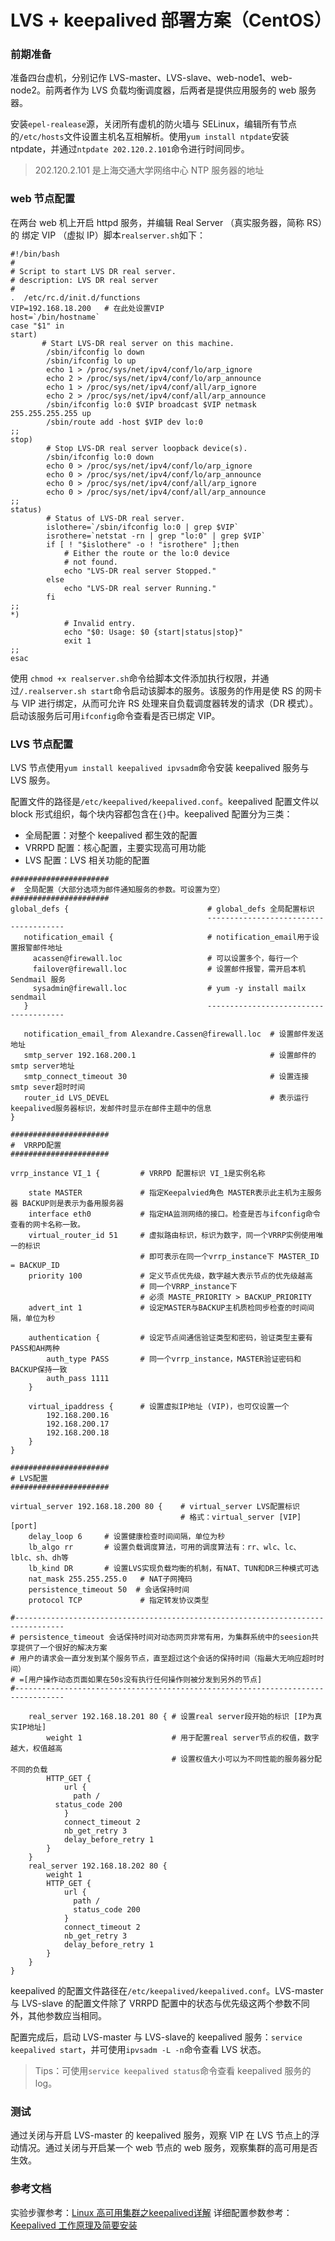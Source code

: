 # LVS + keepalived 部署方案（CentOS）

### 前期准备
准备四台虚机，分别记作 LVS-master、LVS-slave、web-node1、web-node2。前两者作为 LVS 负载均衡调度器，后两者是提供应用服务的 web 服务器。

安装`epel-realease`源，关闭所有虚机的防火墙与 SELinux，编辑所有节点的`/etc/hosts`文件设置主机名互相解析。使用`yum install ntpdate`安装 ntpdate，并通过`ntpdate 202.120.2.101`命令进行时间同步。

> 202.120.2.101 是上海交通大学网络中心 NTP 服务器的地址


### web 节点配置
在两台 web 机上开启 httpd 服务，并编辑 Real Server （真实服务器，简称 RS）的 绑定 VIP （虚拟 IP）脚本`realserver.sh`如下：

```
#!/bin/bash  
#   
# Script to start LVS DR real server.   
# description: LVS DR real server   
#   
.  /etc/rc.d/init.d/functions
VIP=192.168.18.200   # 在此处设置VIP  
host=`/bin/hostname`
case "$1" in  
start)   
       # Start LVS-DR real server on this machine.   
        /sbin/ifconfig lo down   
        /sbin/ifconfig lo up   
        echo 1 > /proc/sys/net/ipv4/conf/lo/arp_ignore   
        echo 2 > /proc/sys/net/ipv4/conf/lo/arp_announce   
        echo 1 > /proc/sys/net/ipv4/conf/all/arp_ignore   
        echo 2 > /proc/sys/net/ipv4/conf/all/arp_announce
        /sbin/ifconfig lo:0 $VIP broadcast $VIP netmask 255.255.255.255 up  
        /sbin/route add -host $VIP dev lo:0
;;  
stop)
        # Stop LVS-DR real server loopback device(s).  
        /sbin/ifconfig lo:0 down   
        echo 0 > /proc/sys/net/ipv4/conf/lo/arp_ignore   
        echo 0 > /proc/sys/net/ipv4/conf/lo/arp_announce   
        echo 0 > /proc/sys/net/ipv4/conf/all/arp_ignore   
        echo 0 > /proc/sys/net/ipv4/conf/all/arp_announce
;;  
status)
        # Status of LVS-DR real server.  
        islothere=`/sbin/ifconfig lo:0 | grep $VIP`   
        isrothere=`netstat -rn | grep "lo:0" | grep $VIP`   
        if [ ! "$islothere" -o ! "isrothere" ];then   
            # Either the route or the lo:0 device   
            # not found.   
            echo "LVS-DR real server Stopped."   
        else   
            echo "LVS-DR real server Running."   
        fi   
;;   
*)   
            # Invalid entry.   
            echo "$0: Usage: $0 {start|status|stop}"   
            exit 1   
;;   
esac   
```
使用 `chmod +x realserver.sh`命令给脚本文件添加执行权限，并通过`/.realserver.sh start`命令启动该脚本的服务。该服务的作用是使 RS 的网卡与 VIP 进行绑定，从而可允许 RS 处理来自负载调度器转发的请求（DR 模式）。启动该服务后可用`ifconfig`命令查看是否已绑定 VIP。

### LVS 节点配置
LVS 节点使用`yum install keepalived ipvsadm`命令安装 keepalived 服务与 LVS 服务。

配置文件的路径是`/etc/keepalived/keepalived.conf`。keepalived 配置文件以 block 形式组织，每个块内容都包含在`{}`中。keepalived 配置分为三类：

- 全局配置：对整个 keepalived 都生效的配置
- VRRPD 配置：核心配置，主要实现高可用功能
- LVS 配置：LVS 相关功能的配置

```
######################
#  全局配置（大部分选项为邮件通知服务的参数。可设置为空）
######################
global_defs {                               # global_defs 全局配置标识 
                                            --------------------------------------
   notification_email {                     # notification_email用于设置报警邮件地址
     acassen@firewall.loc                   # 可以设置多个，每行一个
     failover@firewall.loc                  # 设置邮件报警，需开启本机Sendmail 服务
     sysadmin@firewall.loc                  # yum -y install mailx sendmail
   }                                        --------------------------------------
   
   notification_email_from Alexandre.Cassen@firewall.loc  # 设置邮件发送地址
   smtp_server 192.168.200.1                              # 设置邮件的smtp server地址
   smtp_connect_timeout 30                                # 设置连接smtp sever超时时间
   router_id LVS_DEVEL                                    # 表示运行keepalived服务器标识，发邮件时显示在邮件主题中的信息
}

######################
#  VRRPD配置
######################

vrrp_instance VI_1 {         # VRRPD 配置标识 VI_1是实例名称

    state MASTER             # 指定Keepalvied角色 MASTER表示此主机为主服务器 BACKUP则是表示为备用服务器
    interface eth0           # 指定HA监测网络的接口。检查是否与ifconfig命令查看的网卡名称一致。
    virtual_router_id 51     # 虚拟路由标识，标识为数字，同一个VRRP实例使用唯一的标识
                             # 即可表示在同一个vrrp_instance下 MASTER_ID = BACKUP_ID
    priority 100             # 定义节点优先级，数字越大表示节点的优先级越高
                             # 同一个VRRP_instance下
                             # 必须 MASTE_PRIORITY > BACKUP_PRIORITY 
    advert_int 1             # 设定MASTER与BACKUP主机质检同步检查的时间间隔，单位为秒
             
    authentication {         # 设定节点间通信验证类型和密码，验证类型主要有PASS和AH两种
        auth_type PASS       # 同一个vrrp_instance，MASTER验证密码和BACKUP保持一致
        auth_pass 1111
    }
    
    virtual_ipaddress {      # 设置虚拟IP地址 (VIP)，也可仅设置一个
        192.168.200.16
        192.168.200.17
        192.168.200.18
    }
}

######################
# LVS配置
######################

virtual_server 192.168.18.200 80 {    # virtual_server LVS配置标识 
                                      # 格式：virtual_server [VIP] [port]
    delay_loop 6     # 设置健康检查时间间隔，单位为秒   
    lb_algo rr       # 设置负载调度算法，可用的调度算法有：rr、wlc、lc、lblc、sh、dh等
    lb_kind DR       # 设置LVS实现负载均衡的机制，有NAT、TUN和DR三种模式可选                   
    nat_mask 255.255.255.0   # NAT子网掩码
    persistence_timeout 50  # 会话保持时间 
    protocol TCP             # 指定转发协议类型
    
#---------------------------------------------------------------------------------
# persistence_timeout 会话保持时间对动态网页非常有用，为集群系统中的seesion共享提供了一个很好的解决方案
# 用户的请求会一直分发到某个服务节点，直至超过这个会话的保持时间（指最大无响应超时时间）
# =[用户操作动态页面如果在50s没有执行任何操作则被分发到另外的节点]
#---------------------------------------------------------------------------------

    real_server 192.168.18.201 80 { # 设置real server段开始的标识 [IP为真实IP地址]
        weight 1                    # 用于配置real server节点的权值，数字越大，权值越高
                                    # 设置权值大小可以为不同性能的服务器分配不同的负载
        HTTP_GET {   
            url {   
              path /   
          status_code 200   
            }   
            connect_timeout 2   
            nb_get_retry 3   
            delay_before_retry 1   
        }   
    }   
    real_server 192.168.18.202 80 {   
        weight 1   
        HTTP_GET {   
            url {   
              path /   
              status_code 200   
            }   
            connect_timeout 2   
            nb_get_retry 3   
            delay_before_retry 1   
        }   
    }   
}
```

keepalived 的配置文件路径在`/etc/keepalived/keepalived.conf`。LVS-master 与 LVS-slave 的配置文件除了 VRRPD 配置中的状态与优先级这两个参数不同外，其他参数应当相同。

配置完成后，启动 LVS-master 与 LVS-slave的 keepalived 服务：`service keepalived start`，并可使用`ipvsadm -L -n`命令查看 LVS 状态。

> Tips：可使用`service keepalived status`命令查看 keepalived 服务的 log。

### 测试

通过关闭与开启 LVS-master 的 keepalived 服务，观察 VIP 在 LVS 节点上的浮动情况。通过关闭与开启某一个 web 节点的 web 服务，观察集群的高可用是否生效。

### 参考文档
实验步骤参考：[Linux 高可用集群之keepalived详解](http://freeloda.blog.51cto.com/2033581/1280962)
详细配置参数参考：[Keepalived 工作原理及简要安装](https://my.oschina.net/luciamoore/blog/607034)